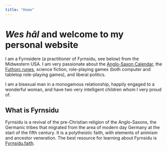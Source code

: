 ```yaml
---
title: "Home"
---
```


# *Wes hāl* and welcome to my personal website

I am a Fyrnsidere (a practitioner of Fyrnsidu, 
see below) from the Midwestern USA. I am very
passionate about the [Anglo-Saxon Calendar](https://minewyrtruman.wordpress.com/the-anglo-saxon-calendar/),
the [Futhorc runes](https://minewyrtruman.wordpress.com/2020/06/10/writing-in-anglo-saxon-runes/),
science fiction, role-playing games (both computer
and tabletop role-playing games), and liberal
politics.

I am a bisexual man in a monogamous relationship,
happily engaged to a wonderful woman, and have 
two very intelligent children whom I very proud of.

## What is Fyrnsidu

Fyrnsidu is a revival of the pre-Christian religion
of the Anglo-Saxons, the Germanic tribes that migrated
from the area of modern day Germany at the start
of the fifth century. It is a polytheistic faith,
with elements of animism and ancestor veneration.
The best resource for learning about Fyrnsidu is
[Fyrnsidu.faith](https://fyrnsidu.faith).
